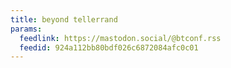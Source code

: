 ```yaml
---
title: beyond tellerrand
params:
  feedlink: https://mastodon.social/@btconf.rss
  feedid: 924a112bb80bdf026c6872084afc0c01
---
```

